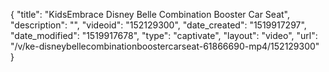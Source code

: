 {
    "title": "KidsEmbrace Disney Belle Combination Booster Car Seat",
    "description": "",
    "videoid": "152129300",
    "date_created": "1519917297",
    "date_modified": "1519917678",
    "type": "captivate",
    "layout": "video",
    "url": "\/v\/ke-disneybellecombinationboostercarseat-61866690-mp4\/152129300"
}